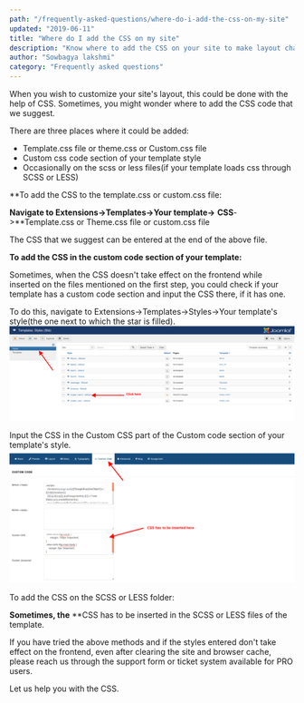 ```yaml
---
path: "/frequently-asked-questions/where-do-i-add-the-css-on-my-site"
updated: "2019-06-11"
title: "Where do I add the CSS on my site"
description: "Know where to add the CSS on your site to make layout changes"
author: "Sowbagya lakshmi"
category: "Frequently asked questions"
---
```


When you wish to customize your site's layout, this could be done with the help of CSS.
Sometimes, you might wonder where to add the CSS code that we suggest.

There are three places where it could be added:

- Template.css file or theme.css or Custom.css file
- Custom css code section of your template style
- Occasionally on the scss or less files(if your template loads css through SCSS or LESS) 

**To add the CSS to the template.css or custom.css file:

**Navigate to Extensions->Templates->Your template->** **CSS**\->**Template.css or Theme.css file or custom.css file

The CSS that we suggest can be entered at the end of the above file.

**To add the CSS in the custom code section of your template:**

Sometimes, when the CSS doesn't take effect on the frontend while inserted on the files mentioned on the first step, you could check if your template has a custom code section and input the CSS there, if it has one.

To do this, navigate to Extensions->Templates->Styles->Your template's style(the one next to which the star is filled).
![To choose the default style](https://raw.githubusercontent.com/j2store/doc-images/master/frequently-asked-questions/where-to-add-CSS/template-styles.png)

Input the CSS in the Custom CSS part of the Custom code section of your template's style. 
![Custom code section where css can be added](https://raw.githubusercontent.com/j2store/doc-images/master/frequently-asked-questions/where-to-add-CSS/custom-code.png)

To add the CSS on the SCSS or LESS folder:

**Sometimes, the** **CSS has to be inserted in the SCSS or LESS files of the template.

If you have tried the above methods and if the styles entered don't take effect on the frontend, even after clearing the site and browser cache, please reach us through the <link-text url="https://www.j2store.org/support/support-request-form.html" target="_blank" rel="noopener">support form</link-text> or <link-text url="https://www.j2store.org/my-account/priority-ticket-system.html" target="_blank" rel="noopener">ticket system </link-text>available for PRO users.

Let us help you with the CSS.

